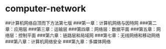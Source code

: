 # computer-network
##计算机网络自顶而下方法第七版
###第一章：计算机网络与因特网
###第二章：应用层
###第三章：运输层
###第四章：网络层：数据平面
###第五章：网络层：控制平面
###第六章：链路层和局域网
###第七章：无线网络和移动网络
###第八章：计算机网络安全
###第九章：多媒体网络

